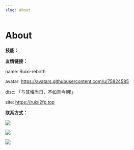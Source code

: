 ```yaml
---
slug: about
---
```

# About 

**技能：**


**友情链接：**

name: Ruixi-rebirth

avatar: https://avatars.githubusercontent.com/u/75824585

disc: 「与其悔当日，不如奋今朝!」

site: https://ruixi2fp.top

**联系方式：**

[![](https://img.shields.io/badge/Twitter-1DA1F2?style=for-the-badge&logo=twitter&logoColor=white)](https://twitter.com/ruixi_rebirth)

[![](https://img.shields.io/badge/Telegram-2CA5E0?style=for-the-badge&logo=telegram&logoColor=white)](https://t.me/Ruixi_rebirth)

[![](https://img.shields.io/badge/Gmail-D14836?style=for-the-badge&logo=gmail&logoColor=white)](https://mail.google.com/mail/u/0/?fs=1&tf=cm&source=mailto&to=ruixirebirth@gmail.com)
